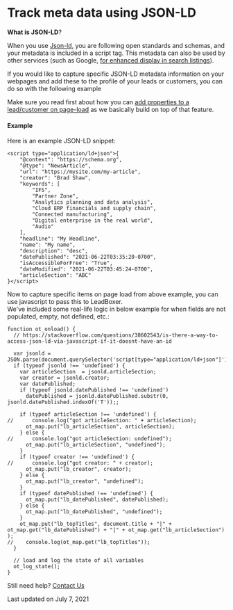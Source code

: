 # Track meta data using JSON-LD

**What is JSON-LD**?&#x20;

When you use [Json-ld](https://json-ld.org/), you are following open standards and schemas, and your metadata is included in a script tag. This metadata can also be used by other services (such as Google, [for enhanced display in search listings](https://developers.google.com/search/docs/guides/intro-structured-data)).

If you would like to capture specific JSON-LD metadata information on your webpages and add these to the profile of your leads or customers, you can do so with the following example

Make sure you read first about how you can [add properties to a lead/customer on page-load](broken-reference) as we basically build on top of that feature.

#### Example

Here is an example JSON-LD snippet:

```
<script type="application/ld+json">{
    "@context": "https://schema.org",
    "@type": "NewsArticle",
    "url": "https://mysite.com/my-article",
    "creator": "Brad Shaw",
    "keywords": [
        "IFS",
        "Partner Zone",
        "Analytics planning and data analysis",
        "Cloud ERP financials and supply chain",
        "Connected manufacturing",
        "Digital enterprise in the real world",
        "Audio"
    ],
    "headline": "My Headline",
    "name": "My name",
    "description": "desc",
    "datePublished": "2021-06-22T03:35:20-0700",
    "isAccessibleForFree": "True",
    "dateModified": "2021-06-22T03:45:24-0700",
    "articleSection": "ABC"
}</script>
```

Now to capture specific items on page load from above example, you can use javascript to pass this to LeadBoxer. \
We've included some real-life logic in below example for when fields are not populated, empty, not defined, etc.:

```
function ot_onload() {
  // https://stackoverflow.com/questions/38602543/is-there-a-way-to-access-json-ld-via-javascript-if-it-doesnt-have-an-id

  var jsonld = JSON.parse(document.querySelector('script[type="application/ld+json"]').innerText);
  if (typeof jsonld !== 'undefined') {
    var articleSection  = jsonld.articleSection;
    var creator = jsonld.creator; 
    var datePublished;
    if (typeof jsonld.datePublished !== 'undefined')
      datePublished = jsonld.datePublished.substr(0, jsonld.datePublished.indexOf('T'));;

    if (typeof articleSection !== 'undefined') {
//      console.log("got articleSection: " + articleSection); 
      ot_map.put("lb_articleSection", articleSection);
    } else {
//      console.log("got articleSection: undefined");
      ot_map.put("lb_articleSection", "undefined");
    }
    if (typeof creator !== 'undefined') {
//      console.log("got creator: " + creator);
      ot_map.put("lb_creator", creator);
    } else {
      ot_map.put("lb_creator", "undefined");
    }
    if (typeof datePublished !== 'undefined') {
      ot_map.put("lb_datePublished", datePublished);
    } else {
      ot_map.put("lb_datePublished", "undefined");
    }
    ot_map.put("lb_topTitles", document.title + "|" + ot_map.get("lb_datePublished") + "|" + ot_map.get("lb_articleSection") );
//    console.log(ot_map.get("lb_topTitles"));
  }

  // load and log the state of all variables
  ot_log_state();
}
```

Still need help? [Contact Us](broken-reference)

Last updated on July 7, 2021
